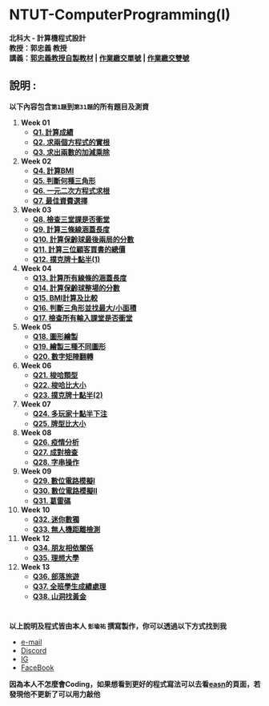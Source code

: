 # NTUT-ComputerProgramming(I)

**北科大 - 計算機程式設計**  
**教授：郭忠義 教授**  
**講義：[郭忠義教授自製教材](https://sites.google.com/mail.ntut.edu.tw/jong-yih-kuo) | [作業繳交單號](https://140.124.181.25/upload/Login) | [作業繳交雙號](https://140.124.181.26/upload/Login)**  

## 說明 :

**以下內容包含`第1題`到`第31題`的所有題目及測資**

1. **Week 01**
    - **[Q1. 計算成績](questionDescription/q001.md)**
    - **[Q2. 求兩個方程式的實根](questionDescription/q002.md)**
    - **[Q3. 求出兩數的加減乘除](questionDescription/q003.md)**
2. **Week 02**
    - **[Q4. 計算BMI](questionDescription/q004.md)**
    - **[Q5. 判斷何種三角形](questionDescription/q005.md)**
    - **[Q6. 一元二次方程式求根](questionDescription/q006.md)**
    - **[Q7. 最佳資費選擇](questionDescription/q007.md)**
3. **Week 03**
    - **[Q8. 檢查三堂課是否衝堂](questionDescription/q008.md)**
    - **[Q9. 計算三條線涵蓋長度](questionDescription/q009.md)**
    - **[Q10. 計算保齡球最後兩局的分數](questionDescription/q010.md)**
    - **[Q11. 計算三位顧客買書的總價](questionDescription/q011.md)**
    - **[Q12. 撲克牌十點半(1)](questionDescription/q012.md)**
4. **Week 04**
    - **[Q13. 計算所有線條的涵蓋長度](questionDescription/q013.md)**
    - **[Q14. 計算保齡球整場的分數](questionDescription/q014.md)**
    - **[Q15. BMI計算及比較](questionDescription/q015.md)**
    - **[Q16. 判斷三角形並找最大/小面積](questionDescription/q016.md)**
    - **[Q17. 檢查所有輸入課堂是否衝堂](questionDescription/q017.md)**
5. **Week 05**
    - **[Q18. 圖形繪製](questionDescription/q018.md)**
    - **[Q19. 繪製三種不同圖形](questionDescription/q019.md)**
    - **[Q20. 數字矩陣翻轉](questionDescription/q020.md)**
6. **Week 06**
    - **[Q21. 梭哈類型](questionDescription/q021.md)**
    - **[Q22. 梭哈比大小](questionDescription/q022.md)**
    - **[Q23. 撲克牌十點半(2)](questionDescription/q023.md)**  
7.  **Week 07**  
    - **[Q24. 多玩家十點半下注](questionDescription/q024.md)**
    - **[Q25. 牌型比大小](questionDescription/q025.md)**
8. **Week 08**
    - **[Q26. 疫情分析](questionDescription/q026.md)**
    - **[Q27. 成對檢查](questionDescription/q027.md)**
    - **[Q28. 字串操作](questionDescription/q028.md)**
9. **Week 09**  
    - **[Q29. 數位電路模擬I](questionDescription/q029.md)**
    - **[Q30. 數位電路模擬II](questionDescription/q030.md)**
    - **[Q31. 葛雷碼](questionDescription/q031.md)**
10. **Week 10**  
    - **[Q32. 迷你數獨](questionDescription/q032.md)**
    - **[Q33. 無人機距離檢測](questionDescription/q033.md)**
11. **Week 12**
    - **[Q34. 朋友相依關係](questionDescription/q034.md)**
    - **[Q35. 理想大學](questionDescription/q035.md)**
12. **Week 13**
    - **[Q36. 部落旅遊](questionDescription/q036.md)**
    - **[Q37. 全班學生成績處理](questionDescription/q037.md)**
    - **[Q38. 山洞找黃金](questionDescription/q038.md)**
# 

**以上說明及程式皆由本人 `彭瑜祐` 撰寫製作，你可以透過以下方式找到我**

+ [e-mail](mailto:breezekaka66@gmail.com)
+ [Discord](https://discord.com/users/723871702228140053)
+ [IG](https://www.instagram.com/breeze._.0816/)
+ [FaceBook](https://www.facebook.com/profile.php?id=100081836611463)

**因為本人不怎麼會Coding，如果想看到更好的程式寫法可以去看[easn](https://github.com/qazwsxdshb/ntut)的頁面，若發現他不更新了可以用力敲他**